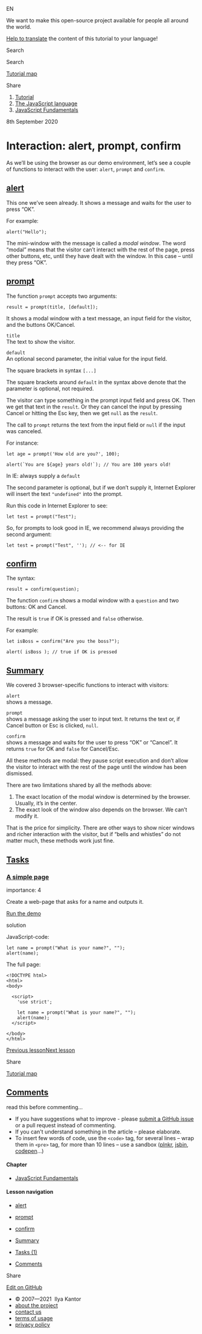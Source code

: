 EN


<!-- -->


We want to make this open-source project available for people all around the world.

[Help to translate](https://javascript.info/translate) the content of this tutorial to your language!



Search

Search

<a href="/tutorial/map" class="map"><span class="map__text">Tutorial map</span></a>

<span class="share-icons__title">Share</span><a href="https://twitter.com/share?url=https%3A%2F%2Fjavascript.info%2Falert-prompt-confirm" class="share share_tw"></a><a href="https://www.facebook.com/sharer/sharer.php?s=100&amp;p%5Burl%5D=https%3A%2F%2Fjavascript.info%2Falert-prompt-confirm" class="share share_fb"></a>


1.  <a href="/" class="breadcrumbs__link"><span class="breadcrumbs__hidden-text">Tutorial</span></a>
2.  <span id="breadcrumb-1"><a href="/js" class="breadcrumbs__link"><span>The JavaScript language</span></a></span>
3.  <span id="breadcrumb-2"><a href="/first-steps" class="breadcrumbs__link"><span>JavaScript Fundamentals</span></a></span>

8th September 2020

# Interaction: alert, prompt, confirm

As we’ll be using the browser as our demo environment, let’s see a couple of functions to interact with the user: `alert`, `prompt` and `confirm`.

## <a href="#alert" id="alert" class="main__anchor">alert</a>

This one we’ve seen already. It shows a message and waits for the user to press “OK”.

For example:

<a href="#" class="toolbar__button toolbar__button_run" title="run"></a>

<a href="#" class="toolbar__button toolbar__button_edit" title="open in sandbox"></a>

    alert("Hello");

The mini-window with the message is called a *modal window*. The word “modal” means that the visitor can’t interact with the rest of the page, press other buttons, etc, until they have dealt with the window. In this case – until they press “OK”.

## <a href="#prompt" id="prompt" class="main__anchor">prompt</a>

The function `prompt` accepts two arguments:

    result = prompt(title, [default]);

It shows a modal window with a text message, an input field for the visitor, and the buttons OK/Cancel.

`title`  
The text to show the visitor.

`default`  
An optional second parameter, the initial value for the input field.

<span class="important__type">The square brackets in syntax `[...]`</span>

The square brackets around `default` in the syntax above denote that the parameter is optional, not required.

The visitor can type something in the prompt input field and press OK. Then we get that text in the `result`. Or they can cancel the input by pressing Cancel or hitting the <span class="kbd shortcut">Esc</span> key, then we get `null` as the `result`.

The call to `prompt` returns the text from the input field or `null` if the input was canceled.

For instance:

<a href="#" class="toolbar__button toolbar__button_run" title="run"></a>

<a href="#" class="toolbar__button toolbar__button_edit" title="open in sandbox"></a>

    let age = prompt('How old are you?', 100);

    alert(`You are ${age} years old!`); // You are 100 years old!

<span class="important__type">In IE: always supply a `default`</span>

The second parameter is optional, but if we don’t supply it, Internet Explorer will insert the text `"undefined"` into the prompt.

Run this code in Internet Explorer to see:

<a href="#" class="toolbar__button toolbar__button_run" title="run"></a>

<a href="#" class="toolbar__button toolbar__button_edit" title="open in sandbox"></a>

    let test = prompt("Test");

So, for prompts to look good in IE, we recommend always providing the second argument:

<a href="#" class="toolbar__button toolbar__button_run" title="run"></a>

<a href="#" class="toolbar__button toolbar__button_edit" title="open in sandbox"></a>

    let test = prompt("Test", ''); // <-- for IE

## <a href="#confirm" id="confirm" class="main__anchor">confirm</a>

The syntax:

    result = confirm(question);

The function `confirm` shows a modal window with a `question` and two buttons: OK and Cancel.

The result is `true` if OK is pressed and `false` otherwise.

For example:

<a href="#" class="toolbar__button toolbar__button_run" title="run"></a>

<a href="#" class="toolbar__button toolbar__button_edit" title="open in sandbox"></a>

    let isBoss = confirm("Are you the boss?");

    alert( isBoss ); // true if OK is pressed

## <a href="#summary" id="summary" class="main__anchor">Summary</a>

We covered 3 browser-specific functions to interact with visitors:

`alert`  
shows a message.

`prompt`  
shows a message asking the user to input text. It returns the text or, if Cancel button or <span class="kbd shortcut">Esc</span> is clicked, `null`.

`confirm`  
shows a message and waits for the user to press “OK” or “Cancel”. It returns `true` for OK and `false` for Cancel/<span class="kbd shortcut">Esc</span>.

All these methods are modal: they pause script execution and don’t allow the visitor to interact with the rest of the page until the window has been dismissed.

There are two limitations shared by all the methods above:

1.  The exact location of the modal window is determined by the browser. Usually, it’s in the center.
2.  The exact look of the window also depends on the browser. We can’t modify it.

That is the price for simplicity. There are other ways to show nicer windows and richer interaction with the visitor, but if “bells and whistles” do not matter much, these methods work just fine.

## <a href="#tasks" class="tasks__title-anchor main__anchor main__anchor main__anchor_noicon">Tasks</a>

### <a href="#a-simple-page" id="a-simple-page" class="main__anchor">A simple page</a>

<a href="/task/simple-page" class="task__open-link"></a>

<span class="task__importance" title="How important is the task, from 1 to 5">importance: 4</span>

Create a web-page that asks for a name and outputs it.

[Run the demo](#)

solution

JavaScript-code:

<a href="#" class="toolbar__button toolbar__button_run" title="run"></a>

<a href="#" class="toolbar__button toolbar__button_edit" title="open in sandbox"></a>

    let name = prompt("What is your name?", "");
    alert(name);

The full page:

    <!DOCTYPE html>
    <html>
    <body>

      <script>
        'use strict';

        let name = prompt("What is your name?", "");
        alert(name);
      </script>

    </body>
    </html>

<a href="/types" class="page__nav page__nav_prev"><span class="page__nav-text"><span class="page__nav-text-shortcut"></span></span><span class="page__nav-text-alternate">Previous lesson</span></a><a href="/type-conversions" class="page__nav page__nav_next"><span class="page__nav-text"><span class="page__nav-text-shortcut"></span></span><span class="page__nav-text-alternate">Next lesson</span></a>

<span class="share-icons__title">Share</span><a href="https://twitter.com/share?url=https%3A%2F%2Fjavascript.info%2Falert-prompt-confirm" class="share share_tw"></a><a href="https://www.facebook.com/sharer/sharer.php?s=100&amp;p%5Burl%5D=https%3A%2F%2Fjavascript.info%2Falert-prompt-confirm" class="share share_fb"></a>

<a href="/tutorial/map" class="map"><span class="map__text">Tutorial map</span></a>

## <a href="#comments" id="comments">Comments</a>

<span class="comments__read-before-link">read this before commenting…</span>

-   If you have suggestions what to improve - please [submit a GitHub issue](https://github.com/javascript-tutorial/en.javascript.info/issues/new) or a pull request instead of commenting.
-   If you can't understand something in the article – please elaborate.
-   To insert few words of code, use the `<code>` tag, for several lines – wrap them in `<pre>` tag, for more than 10 lines – use a sandbox ([plnkr](https://plnkr.co/edit/?p=preview), [jsbin](https://jsbin.com), [codepen](http://codepen.io)…)

<a href="/tutorial/map" class="map"></a>

#### Chapter

-   <a href="/first-steps" class="sidebar__link">JavaScript Fundamentals</a>

#### Lesson navigation

-   <a href="#alert" class="sidebar__link">alert</a>
-   <a href="#prompt" class="sidebar__link">prompt</a>
-   <a href="#confirm" class="sidebar__link">confirm</a>
-   <a href="#summary" class="sidebar__link">Summary</a>

-   <a href="#tasks" class="sidebar__link">Tasks (1)</a>
-   <a href="#comments" class="sidebar__link">Comments</a>

Share

<a href="https://twitter.com/share?url=https%3A%2F%2Fjavascript.info%2Falert-prompt-confirm" class="share share_tw sidebar__share"></a><a href="https://www.facebook.com/sharer/sharer.php?s=100&amp;p%5Burl%5D=https%3A%2F%2Fjavascript.info%2Falert-prompt-confirm" class="share share_fb sidebar__share"></a>

<a href="https://github.com/javascript-tutorial/en.javascript.info/blob/master/1-js/02-first-steps/06-alert-prompt-confirm" class="sidebar__link">Edit on GitHub</a>

-   © 2007—2021  Ilya Kantor
-   <a href="/about" class="page-footer__link">about the project</a>
-   <a href="/about#contact-us" class="page-footer__link">contact us</a>
-   <a href="/terms" class="page-footer__link">terms of usage</a>
-   <a href="/privacy" class="page-footer__link">privacy policy</a>
